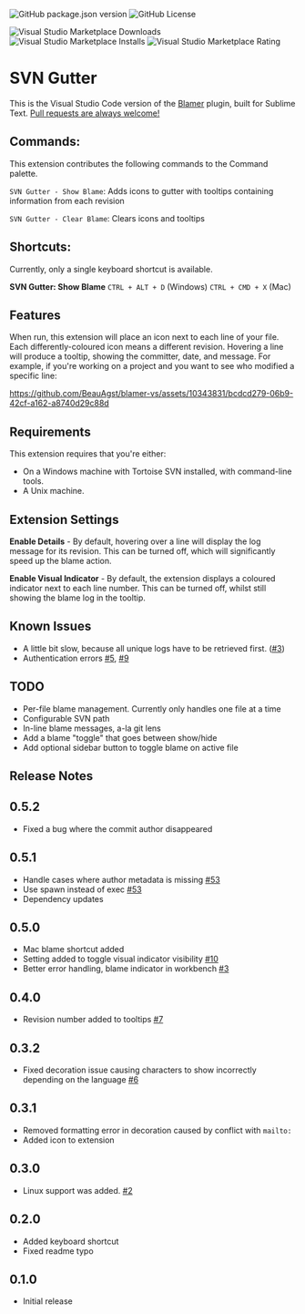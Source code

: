 ![GitHub package.json version](https://img.shields.io/github/package-json/v/BeauAgst/blamer-vs?style=for-the-badge)
![GitHub License](https://img.shields.io/github/license/BeauAgst/blamer-vs?style=for-the-badge)

![Visual Studio Marketplace Downloads](https://img.shields.io/visual-studio-marketplace/d/beaugust.blamer-vs?style=for-the-badge)
![Visual Studio Marketplace Installs](https://img.shields.io/visual-studio-marketplace/i/beaugust.blamer-vs?style=for-the-badge)
![Visual Studio Marketplace Rating](https://img.shields.io/visual-studio-marketplace/r/beaugust.blamer-vs?style=for-the-badge)
# SVN Gutter

This is the Visual Studio Code version of the [Blamer](https://github.com/BeauAgst/Blamer) plugin, built for Sublime Text. [Pull requests are always welcome!](https://github.com/BeauAgst/blamer-vs/issues/)

## Commands:

This extension contributes the following commands to the Command palette.

`SVN Gutter - Show Blame`: Adds icons to gutter with tooltips containing information from each revision

`SVN Gutter - Clear Blame`: Clears icons and tooltips

## Shortcuts:

Currently, only a single keyboard shortcut is available.

**SVN Gutter: Show Blame**
`CTRL + ALT + D` (Windows)
`CTRL + CMD + X` (Mac)

## Features

When run, this extension will place an icon next to each line of your file. Each differently-coloured icon means a different revision. Hovering a line will produce a tooltip, showing the committer, date, and message. For example, if you're working on a project and you want to see who modified a specific line:

https://github.com/BeauAgst/blamer-vs/assets/10343831/bcdcd279-06b9-42cf-a162-a8740d29c88d

## Requirements

This extension requires that you're either:

- On a Windows machine with Tortoise SVN installed, with command-line tools.
- A Unix machine.

## Extension Settings

**Enable Details** - By default, hovering over a line will display the log message for its revision. This can be turned off, which will significantly speed up the blame action.

**Enable Visual Indicator** - By default, the extension displays a coloured indicator next to each line number. This can be turned off, whilst still showing the blame log in the tooltip.

## Known Issues

- A little bit slow, because all unique logs have to be retrieved first. ([#3](https://github.com/BeauAgst/blamer-vs/issues/3))
- Authentication errors [#5](https://github.com/BeauAgst/blamer-vs/issues/5), [#9](https://github.com/BeauAgst/blamer-vs/issues/9)

## TODO

- Per-file blame management. Currently only handles one file at a time
- Configurable SVN path
- In-line blame messages, a-la git lens
- Add a blame "toggle" that goes between show/hide
- Add optional sidebar button to toggle blame on active file

## Release Notes

## 0.5.2

- Fixed a bug where the commit author disappeared

## 0.5.1

- Handle cases where author metadata is missing [#53](https://github.com/BeauAgst/blamer-vs/issues/53)
- Use spawn instead of exec [#53](https://github.com/BeauAgst/blamer-vs/issues/53)
- Dependency updates

## 0.5.0

- Mac blame shortcut added
- Setting added to toggle visual indicator visibility [#10](https://github.com/BeauAgst/blamer-vs/issues/10)
- Better error handling, blame indicator in workbench [#3](https://github.com/BeauAgst/blamer-vs/issues/3)

## 0.4.0

- Revision number added to tooltips [#7](https://github.com/BeauAgst/blamer-vs/issues/7)

## 0.3.2

- Fixed decoration issue causing characters to show incorrectly depending on the language [#6](https://github.com/BeauAgst/blamer-vs/issues/6)

## 0.3.1

- Removed formatting error in decoration caused by conflict with `mailto:`
- Added icon to extension

## 0.3.0

- Linux support was added. [#2](https://github.com/BeauAgst/blamer-vs/issues/2)

## 0.2.0

- Added keyboard shortcut
- Fixed readme typo

## 0.1.0

- Initial release
